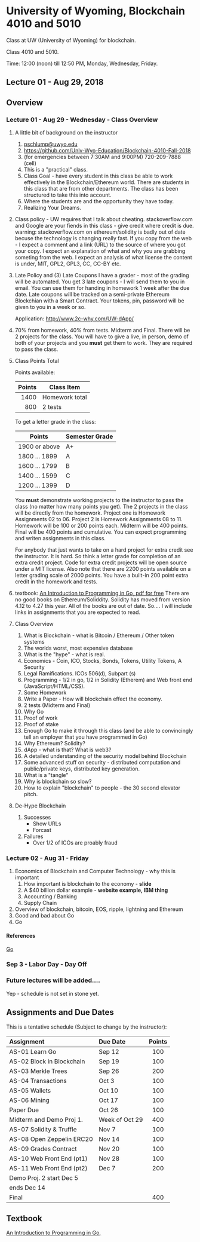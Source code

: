 # University of Wyoming, Blockchain 4010 and 5010

Class at UW (University of Wyoming) for blockchain.

Class 4010 and 5010.

Time: 12:00 (noon) till 12:50 PM, Monday, Wednesday, Friday.

Lecture 01 - Aug 29, 2018
--------------------------

Overview
-----------------

### Lecture 01 - Aug 29 - Wednesday - Class Overview

1. A little bit of background on the instructor
	1. pschlump@uwyo.edu
	1. https://github.com/Univ-Wyo-Education/Blockchain-4010-Fall-2018
	2. (for emergencies between 7:30AM and 9:00PM) 720-209-7888 (cell) 
	3. This is a "practical" class.
	4. Class Goal - have every student in this class be able to work effectively
		in the Blockchain/Ethereum world.   There are students in this class
		that are from other departments.  The class has been structured to 
		take this into account.
	5. Where the students are and the opportunity they have today.
	6. Realizing Your Dreams.

2. Class policy - UW requires that I talk about cheating.
	stackoverflow.com and Google are your fiends in this class - give credit where
	credit is due.  warning: stackoverflow.com on ethereum/solidity
	is badly out of date becuse the technology is changing really fast.
	If you copy from the web - I expect a comment and a link (URL) to the
	source of where you got your copy.  I expect an explanation of what and 
	why you are grabbing someting from the web.  I expect an analysis of
	what license the content is under, MIT, GPL2, GPL3, CC, CC-BY etc.
	
3. Late Policy and (3) Late Coupons
	I have a grader - most of the grading will be automated.  You get
 	3 late coupons - I will send them to you in email.  You can use
	them for handing in homework 1 week after the due date.  Late 
	coupons will be tracked on a semi-private Ethereum Blockchian
	with a Smart Contract.	Your tokens, pin, password will be
	given to you in a week or so.

	Application: http://www.2c-why.com/UW-dApp/

4. 70% from homework, 40% from tests.  Midterm and Final.
	There will be 2 projects for the class.
	You will have to give a live, in person, demo of both of your projects
	and you **must** get them to work.  They are required to
	pass the class.

5. Class Points Total

	Points available:

	| Points            | Class Item         |
	|------------------:|--------------------|
	| 1400              | Homework total     |
	|  800              | 2 tests            |

	To get a letter grade in the class:

	| Points            | Semester Grade     |
	| ----------------- | ------------------ |
	| 1900 or above     | A+                 |
	| 1800 ... 1899     | A                  |
	| 1600 ... 1799     | B                  |
	| 1400 ... 1599     | C                  |
	| 1200 ... 1399     | D                  |
	
	You **must** demonstrate working projects to the instructor to pass the class (no matter how many points you get).
	The 2 projects in the class will be directly from the homework.  Project one is Homework Assignments 02 to 06.
	Project 2 is Homework Assignments 08 to 11.  Homework will be 100 or 200 points each.   Midterm will be 400 points.
	Final will be 400 points and cumulative.  You can expect programming and writen assignments in this class.

	For anybody that just wants to take on a hard project for extra credit see the instructor.  It is hard.
	So think a letter grade for completion of an extra credit project.  Code for extra credit projects will
	be open source under a MIT license.   Also note that there are 2200 points available on a letter grading
	scale of 2000 points.   You have a built-in 200 point extra credit in the homework and tests.

5. textbook: [An Introduction to Programming in Go, pdf for free](https://www.golang-book.com/public/pdf/gobook.0.pdf)
	There are no good books on Ethereum/Soliddity.  Solidity has moved from version 4.12 to 4.27 this year.
	All of the books are out of date.  So.... I will include links in assignments that you are expected to
	read.

6. Class Overview
	1. What is Blockchain - what is Bitcoin / Ethereum / Other token systems
	2. The worlds worst, most expensive database
	3. What is the "hype" - what is real.
	4. Economics - Coin, ICO, Stocks, Bonds, Tokens, Utility Tokens, A Security
	5. Legal Ramifications.  ICOs 506(d), Subpart (s)
	6. Programming - 1/2 in go, 1/2 in Solidity (Etherem) and Web front end (JavaScript/HTML/CSS).
	7. Some Homework
	8. Write a Paper - How will blockchain effect the economy.
	9. 2 tests (Midterm and Final)
	10. Why Go
	11. Proof of work
	12. Proof of stake
	13. Enough Go to make it through this class (and be able to convincingly tell an employer that you have programmed in Go)
	14. Why Ethereum? Solidity?
	15. dApp - what is that?  What is web3?
	16. A detailed understanding of the security model behind Blockchain
	17. Some advanced stuff on security - distributed computation and public/private keys, distributed key generation.
	18. What is a "tangle"
	19. Why is blockchain so slow?
	20. How to explain "blockchain" to people - the 30 second elevator pitch.



7. De-Hype Blockchain
	1. Successes
		- Show URLs
		- Forcast
	2. Failures
		- Over 1/2 of ICOs are proably fraud






### Lecture 02 - Aug 31 - Friday

1. Economics of Blockchain and Computer Technology - why this is important
	1. How important is blockchain to the economy - **slide**
	2. A $40 billion dollar example	- **website example, IBM thing**
	3. Accounting / Banking
	4. Supply Chain
2. Overview of blockchain, bitcoin, EOS, ripple, lightning and Ethereum
3. Good and bad about Go
4. Go

#### References

[Go](https://docs.google.com/presentation/d/1EwuJhEHR5Trr2aXBPQajZ2Hcoh29tm_LQCpgfrCnuRk/preview?slide=id.g33148270ac_0_143)




### Sep 3 - Labor Day - Day Off


### Future lectures will be added....

Yep - schedule is not set in stone yet.




Assignments and Due Dates
--------------------------------

This is a tentative schedule (Subject to change by the instructor):

| Assignment                     | Due Date           | Points |
|:-------------------------------|:-------------------|:------:|
| AS-01 Learn Go                 | Sep 12             | 100    |
| AS-02 Block in Blockchain      | Sep 19             | 100    |
| AS-03 Merkle Trees             | Sep 26             | 200    |
| AS-04 Transactions             | Oct 3              | 100    |
| AS-05 Wallets                  | Oct 10             | 100    |
| AS-06 Mining                   | Oct 17             | 100    |
| Paper Due                      | Oct 26             | 100    |
| Midterm and Demo Proj 1.       | Week of Oct 29     | 400    |
| AS-07 Solidity & Truffle       | Nov 7              | 100    |
| AS-08 Open Zeppelin ERC20      | Nov 14             | 100    |
| AS-09 Grades Contract          | Nov 20             | 100    |
| AS-10 Web Front End (pt1)      | Nov 28             | 100    |
| AS-11 Web Front End (pt2)      | Dec 7              | 200    |
| Demo Proj. 2 start Dec 5       |                    |        |
| ends Dec 14                    |                    |        |
| Final                          |                    | 400    |


Textbook
------------------

[An Introduction to Programming in Go,](https://www.golang-book.com/public/pdf/gobook.0.pdf)

